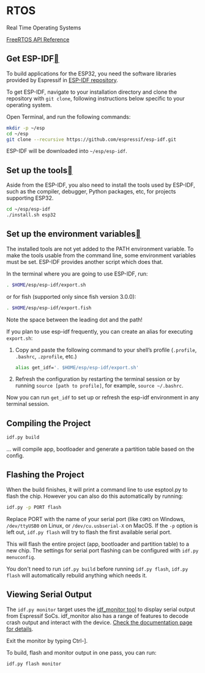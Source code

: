 # RTOS
Real Time Operating Systems

[FreeRTOS API Reference](https://freertos.org/a00106.html)

## Get ESP-IDF[](https://docs.espressif.com/projects/esp-idf/en/latest/esp32/get-started/linux-macos-setup.html#step-2-get-esp-idf)

To build applications for the ESP32, you need the software libraries provided by Espressif in [ESP-IDF repository](https://github.com/espressif/esp-idf).

To get ESP-IDF, navigate to your installation directory and clone the repository with `git clone`, following instructions below specific to your operating system.

Open Terminal, and run the following commands:

```bash
mkdir -p ~/esp
cd ~/esp
git clone --recursive https://github.com/espressif/esp-idf.git
```

ESP-IDF will be downloaded into `~/esp/esp-idf`.

## Set up the tools[](https://docs.espressif.com/projects/esp-idf/en/latest/esp32/get-started/linux-macos-setup.html#step-3-set-up-the-tools)

Aside from the ESP-IDF, you also need to install the tools used by ESP-IDF, such as the compiler, debugger, Python packages, etc, for projects supporting ESP32.

```bash
cd ~/esp/esp-idf
./install.sh esp32
```

## Set up the environment variables[](https://docs.espressif.com/projects/esp-idf/en/latest/esp32/get-started/linux-macos-setup.html#step-4-set-up-the-environment-variables)

The installed tools are not yet added to the PATH environment variable. To make the tools usable from the command line, some environment variables must be set. ESP-IDF provides another script which does that.

In the terminal where you are going to use ESP-IDF, run:

```bash
. $HOME/esp/esp-idf/export.sh
```



or for fish (supported only since fish version 3.0.0):

```bash
. $HOME/esp/esp-idf/export.fish
```



Note the space between the leading dot and the path!

If you plan to use esp-idf frequently, you can create an alias for executing `export.sh`:

1. Copy and paste the following command to your shell’s profile (`.profile`, `.bashrc`, `.zprofile`, etc.)

   ```bash
   alias get_idf='. $HOME/esp/esp-idf/export.sh'
   ```

   

2. Refresh the configuration by restarting the terminal session or by running `source [path to profile]`, for example, `source ~/.bashrc`.

Now you can run `get_idf` to set up or refresh the esp-idf environment in any terminal session.

## Compiling the Project

```bash
idf.py build
```

... will compile app, bootloader and generate a partition table based on the config.

## Flashing the Project

When the build finishes, it will print a command line to use esptool.py to flash the chip. However you can also do this automatically by running:

```bash
idf.py -p PORT flash
```

Replace PORT with the name of your serial port (like `COM3` on Windows, `/dev/ttyUSB0` on Linux, or `/dev/cu.usbserial-X` on MacOS. If the `-p` option is left out, `idf.py flash` will try to flash the first available serial port.

This will flash the entire project (app, bootloader and partition table) to a new chip. The settings for serial port flashing can be configured with `idf.py menuconfig`.

You don't need to run `idf.py build` before running `idf.py flash`, `idf.py flash` will automatically rebuild anything which needs it.

## Viewing Serial Output

The `idf.py monitor` target uses the [idf_monitor tool](https://docs.espressif.com/projects/esp-idf/en/latest/get-started/idf-monitor.html) to display serial output from Espressif SoCs. idf_monitor also has a range of features to decode crash output and interact with the device. [Check the documentation page for details](https://docs.espressif.com/projects/esp-idf/en/latest/get-started/idf-monitor.html).

Exit the monitor by typing Ctrl-].

To build, flash and monitor output in one pass, you can run:

```bash
idf.py flash monitor
```
